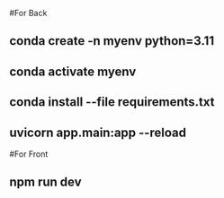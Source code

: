 #For Back
## conda create -n myenv python=3.11
## conda activate myenv
## conda install --file requirements.txt
## uvicorn app.main:app --reload

#For Front
## npm run dev
